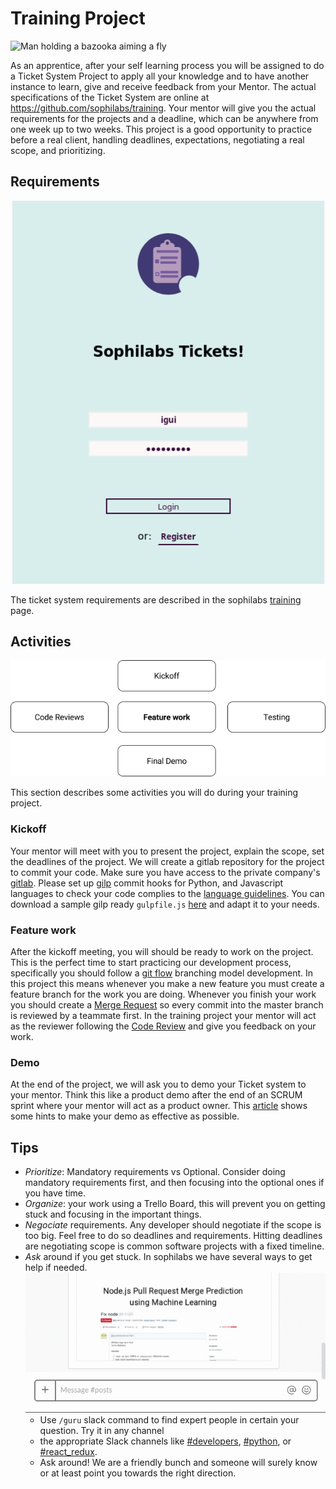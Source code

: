 # Training Project

![Man holding a bazooka aiming a fly](https://d2wlcd8my7k9h4.cloudfront.net/static/figures/technology.jpg)

As an apprentice, after your self learning process you will be assigned to do a Ticket System Project to apply all your knowledge and to have another instance to learn, give and receive feedback from your Mentor. The actual specifications of the Ticket System are online at https://github.com/sophilabs/training. Your mentor will give you the actual requirements for the projects and a deadline, which can be anywhere from one week up to two weeks. This project is a good opportunity to practice before a real client, handling deadlines, expectations, negotiating a real scope, and prioritizing.

## Requirements

![Ticket system screenshots](tickets.png)

The ticket system requirements are described in the sophilabs [training](https://github.com/sophilabs/training) page.

## Activities

![](process.png)

This section describes some activities you will do during your training project.

### Kickoff

Your mentor will meet with you to present the project, explain the scope, set the deadlines of the project. We will create a gitlab repository for the project to commit your code. Make sure you have access to the private company's [gitlab](https://git.sophilabs.io/). Please set up [gilp](https://sophilabs.co/blog/gulp-and-commit-hooks-gilp) commit hooks for Python, and Javascript languages to check your code complies to the [language guidelines](/programming/README.rst). You can download a sample gilp ready `gulpfile.js` [here](https://github.com/sophilabs/gilp/blob/master/examples/full.js) and adapt it to your needs.

### Feature work

After the kickoff meeting, you will should be ready to work on the project. This is the perfect time to start practicing our development process, specifically you should follow a [git flow](http://nvie.com/posts/a-successful-git-branching-model/)  branching model development. In this project this means whenever you make a new feature you must create a feature branch for the work you are doing. Whenever you finish your work you should create a [Merge Request](https://docs.gitlab.com/ee/gitlab-basics/add-merge-request.html) so every commit into the master branch is reviewed by a teammate first. In the training project your mentor will act as the reviewer following the [Code Review](https://sophilabs.co/playbook/#code-reviews) and give you feedback on your work.

### Demo
At the end of the project, we will ask you to  demo your Ticket system to your mentor. Think this like a product demo after the end of an SCRUM sprint where your mentor will act as a product owner. This [article](https://www.atlantbh.com/blog/4-steps-successful-product-demo/) shows some hints to make your demo as effective as possible.

## Tips

* *Prioritize*: Mandatory requirements vs Optional. Consider doing mandatory requirements first, and then focusing into the optional ones if you have time.
* *Organize*: your work using a Trello Board, this will prevent you on getting stuck and focusing in the important things.
* *Negociate* requirements. Any developer should negotiate if the scope is too big. Feel free to do so deadlines and requirements. Hitting deadlines are negotiating scope is common software projects with a fixed timeline. 
* *Ask* around if you get stuck. In sophilabs we have several ways to get help if needed.
    ![animation showing how to type a /guru query](guru.gif)
    * Use `/guru` slack command to find expert people in certain your question. Try it in any channel
    *  the appropriate Slack channels like [#developers](https://sophilabs.slack.com/messages/developers), [#python](https://sophilabs.slack.com/messages/python), or [#react_redux](https://sophilabs.slack.com/messages/react_redux).
    * Ask around! We are a friendly bunch and someone will surely know or at least point you towards the right direction.

